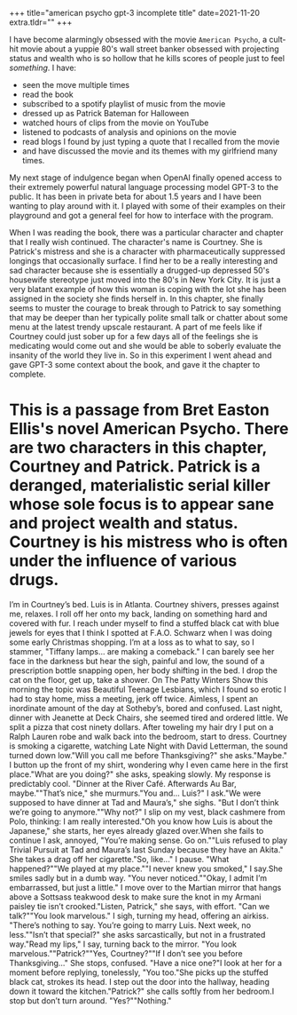 +++
title="american psycho gpt-3 incomplete title"
date=2021-11-20
extra.tldr=""
+++

I have become alarmingly obsessed with the movie `American Psycho`, a cult-hit movie about a yuppie 80's wall street banker obsessed with projecting status and wealth who is so hollow that he kills scores of people just to feel *something*. I have:
* seen the move multiple times
* read the book
* subscribed to a spotify playlist of music from the movie
* dressed up as Patrick Bateman for Halloween
* watched hours of clips from the movie on YouTube
* listened to podcasts of analysis and opinions on the movie
* read blogs I found by just typing a quote that I recalled from the movie
* and have discussed the movie and its themes with my girlfriend many times.

My next stage of indulgence began when OpenAI finally opened access to their extremely powerful natural language processing model GPT-3 to the public. It has been in private beta for about 1.5 years and I have been wanting to play around with it. I played with some of their examples on their playground and got a general feel for how to interface with the program. 

When I was reading the book, there was a particular character and chapter that I really wish continued. The character's name is Courtney. She is Patrick's mistress and she is a character with pharmaceutically suppressed longings that occasionally surface. I find her to be a really interesting and sad character because she is essentially a drugged-up depressed 50's housewife stereotype just moved into the 80's in New York City. It is just a very blatant example of how this woman is coping with the lot she has been assigned in the society she finds herself in. In this chapter, she finally seems to muster the courage to break through to Patrick to say something that may be deeper than her typically polite small talk or chatter about some menu at the latest trendy upscale restaurant. A part of me feels like if Courtney could just sober up for a few days all of the feelings she is medicating would come out and she would be able to soberly evaluate the insanity of the world they live in. So in this experiment I went ahead and gave GPT-3 some context about the book, and gave it the chapter to complete.




This is a passage from Bret Easton Ellis's novel American Psycho. There are two characters in this chapter, Courtney and Patrick. Patrick is a deranged, materialistic serial killer whose sole focus is to appear sane and project wealth and status. Courtney is his mistress who is often under the influence of various drugs.
===
I’m in Courtney’s bed. Luis is in Atlanta. Courtney shivers, presses against me, relaxes. I roll off her onto my back, landing on something hard and covered with fur. I reach under myself to find a stuffed black cat with blue jewels for eyes that I think I spotted at F.A.O. Schwarz when I was doing some early Christmas shopping. I’m at a loss as to what to say, so I stammer, "Tiffany lamps... are making a comeback." I can barely see her face in the darkness but hear the sigh, painful and low, the sound of a prescription bottle snapping open, her body shifting in the bed. I drop the cat on the floor, get up, take a shower. On The Patty Winters Show this morning the topic was Beautiful Teenage Lesbians, which I found so erotic I had to stay home, miss a meeting, jerk off twice. Aimless, I spent an inordinate amount of the day at Sotheby’s, bored and confused. Last night, dinner with Jeanette at Deck Chairs, she seemed tired and ordered little. We split a pizza that cost ninety dollars. After toweling my hair dry I put on a Ralph Lauren robe and walk back into the bedroom, start to dress. Courtney is smoking a cigarette, watching Late Night with David Letterman, the sound turned down low."Will you call me before Thanksgiving?" she asks."Maybe." I button up the front of my shirt, wondering why I even came here in the first place."What are you doing?" she asks, speaking slowly. My response is predictably cool. "Dinner at the River Café. Afterwards Au Bar, maybe.""That’s nice," she murmurs."You and... Luis?" I ask."We were supposed to have dinner at Tad and Maura’s," she sighs. "But I don’t think we’re going to anymore.""Why not?" I slip on my vest, black cashmere from Polo, thinking: I am really interested."Oh you know how Luis is about the Japanese," she starts, her eyes already glazed over.When she fails to continue I ask, annoyed, "You’re making sense. Go on.""Luis refused to play Trivial Pursuit at Tad and Maura’s last Sunday because they have an Akita." She takes a drag off her cigarette."So, like..." I pause. "What happened?""We played at my place.""I never knew you smoked," I say.She smiles sadly but in a dumb way. "You never noticed.""Okay, I admit I’m embarrassed, but just a little." I move over to the Martian mirror that hangs above a Sottsass teakwood desk to make sure the knot in my Armani paisley tie isn’t crooked."Listen, Patrick," she says, with effort. "Can we talk?""You look marvelous." I sigh, turning my head, offering an airkiss. "There’s nothing to say. You’re going to marry Luis. Next week, no less.""Isn’t that special?" she asks sarcastically, but not in a frustrated way."Read my lips," I say, turning back to the mirror. "You look marvelous.""Patrick?""Yes, Courtney?""If I don’t see you before Thanksgiving…" She stops, confused. "Have a nice one?"I look at her for a moment before replying, tonelessly, "You too."She picks up the stuffed black cat, strokes its head. I step out the door into the hallway, heading down it toward the kitchen."Patrick?" she calls softly from her bedroom.I stop but don’t turn around. "Yes?""Nothing."